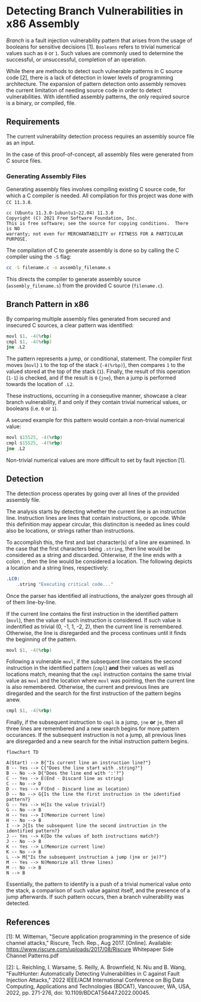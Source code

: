 # Detecting Branch Vulnerabilities in x86 Assembly

*Branch* is a fault injection vulnerability pattern that arises from the usage of booleans for sensitive decisions [1]. `Booleans` refers to trivial numerical values such as `0` or `1`. Such values are commonly used to determine the successful, or unsuccessful, completion of an operation.

While there are methods to detect such vulnerable patterns in C source code [2], there is a lack of detection in lower levels of programming architecture. The expansion of pattern detection onto assembly removes the current limitation of needing source code in order to detect vulnerabilities. With identified assembly patterns, the only required source is a binary, or compiled, file.

## Requirements

The current vulnerability detection process requires an assembly source file as an input.

In the case of this proof-of-concept, all assembly files were generated from C source files.

### Generating Assembly Files

Generating assembly files involves compiling existing C source code, for which a C compiler is needed. All compilation for this project was done with `CC 11.3.0`.

```terminal
cc (Ubuntu 11.3.0-1ubuntu1~22.04) 11.3.0
Copyright (C) 2021 Free Software Foundation, Inc.
This is free software; see the source for copying conditions.  There is NO
warranty; not even for MERCHANTABILITY or FITNESS FOR A PARTICULAR PURPOSE.
```

The compilation of C to generate assembly is done so by calling the C compiler using the `-S` flag:

```bash
cc -S filename.c -o assembly_filename.s
```

This directs the compiler to generate assembly source (`assembly_filename.s`) from the provided C source (`filename.c`).

## Branch Pattern in x86

By comparing multiple assembly files generated from secured and insecured C sources, a clear pattern was identified:

```asm
movl $1, -4(%rbp)
cmpl $1, -4(%rbp)
jne .L2
```

The pattern represents a jump, or conditional, statement. The compiler first moves (`movl`) `1` to the top of the stack (`-4(%rbp)`), then compares `1` to the valued stored at the top of the stack (`1`). Finally, the result of this operation (`1-1`) is checked, and if the result is `0` (`jne`), then a jump is performed towards the location of `.L2`.

These instructions, occurring in a consequtive manner, showcase a clear branch vulnerability, if and only if they contain trivial numerical values, or booleans (i.e. `0` or `1`).

A secured example for this pattern would contain a non-trivial numerical value:

```asm
movl $15525, -4(%rbp)
cmpl $15525, -4(%rbp)
jne .L2
```

Non-trivial numerical values are more difficult to set by fault injection [1].

## Detection

The detection process operates by going over all lines of the provided assembly file.

The analysis starts by detecting whether the current line is an instruction line. Instruction lines are lines that contain instructions, or opcode. While this definition may appear circular, this distinciton is needed as lines could also be locations, or strings rather than instructions.

To accomplish this, the first and last character(s) of a line are examined. In the case that the first characters being `.string`, then line would be considered as a string and discarded. Ohterwise, if the line ends with a colon `:`, then the line would be considered a location. The following depicts a location and a string lines, respectively:

```asm
.LC0:
    .string "Executing critical code..."
```

Once the parser has identified all instructions, the analyzer goes through all of them line-by-line.

If the current line contains the first instruction in the identified pattern (`movl`), then the value of such instruction is considered. If such value is indentified as trivial (0, -1, 1, -2, 2), then the current line is remembered. Otherwise, the line is disregarded and the process continues until it finds the beginning of the pattern.

```asm
movl $1, -4(%rbp)
```

Following a vulnerable `movl`, if the subsequent line contains the second instruction in the identified pattern (`cmpl`) **and** their values as well as locations match, meaning that the `cmpl` instruction contains the same trivial value as `movl` and the location where `movl` was pointing, then the current line is also remembered. Otherwise, the current and previous lines are diregarded and the search for the first instruction of the pattern begins anew.

```asm
cmpl $1, -4(%rbp)
```

Finally, if the subsequent instruction to `cmpl` is a jump, `jne` **or** `je`, then all three lines are remembered and a new search begins for more pattern occurances. If the subsequent instruction is not a jump, all previous lines are disregarded and a new search for the initial instruction pattern begins.

```mermaid
flowchart TD

A(Start) --> B{"Is current line an instruction line?"}
B -- Yes --> C{"Does the line start with .string?"}
B -- No --> D{"Does the line end with ':'?"}
C -- Yes --> E(End - Discard line as string)
C -- No --> D
D -- Yes --> F(End - Discard line as location)
D -- No --> G{Is the line the first instruction in the identified pattern?}
G -- Yes --> H{Is the value trivial?}
G -- No --> B
H -- Yes --> I(Memorize current line)
H -- No --> B
I --> J{Is the subsequent line the second instruction in the identified pattern?}
J -- Yes --> K{Do the values of both instructions match?}
J -- No --> B
K -- Yes --> L(Memorize current line)
K -- No --> B
L --> M{"Is the subsequent instruction a jump (jne or je)?"}
M -- Yes --> N(Memorize all three lines)
M -- No --> B
N --> B

```

Essentially, the pattern to identify is a push of a trivial numerical value onto the stack, a comparison of such value against itself, and the presence of a jump afterwards. If such pattern occurs, then a branch vulnerability was detected.

## References

[1]: M. Witteman, "Secure application programming in the presence of side channel attacks," Riscure, Tech. Rep., Aug 2017. [Online]. Available: <https://www.riscure.com/uploads/2017/08/Riscure> Whitepaper Side Channel Patterns.pdf

[2]: L. Reichling, I. Warsame, S. Reilly, A. Brownfield, N. Niu and B. Wang, "FaultHunter: Automatically Detecting Vulnerabilities in C against Fault Injection Attacks," 2022 IEEE/ACM International Conference on Big Data Computing, Applications and Technologies (BDCAT), Vancouver, WA, USA, 2022, pp. 271-276, doi: 10.1109/BDCAT56447.2022.00045.
